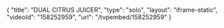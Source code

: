 {
    "title": "DUAL CITRUS JUICER",
    "type": "solo",
    "layout": "iframe-static",
    "videoId": "158252959",
    "url": "\/tvpembed\/158252959"
}